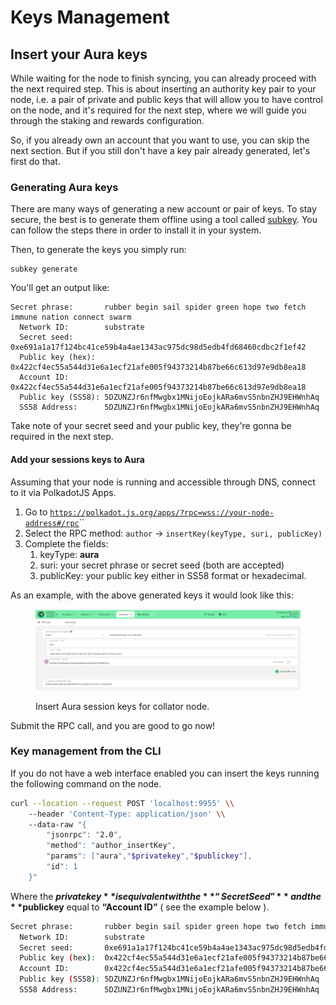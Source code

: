 # Keys Management

## Insert your Aura keys

While waiting for the node to finish syncing, you can already proceed with the next required step. This is about inserting an authority key pair to your node, i.e. a pair of private and public keys that will allow you to have control on the node, and it's required for the next step, where we will guide you through the staking and rewards configuration.

So, if you already own an account that you want to use, you can skip the next section. But if you still don't have a key pair already generated, let's first do that.

### Generating Aura keys

There are many ways of generating a new account or pair of keys. To stay secure, the best is to generate them offline using a tool called [subkey](https://docs.substrate.io/reference/command-line-tools/subkey/). You can follow the steps there in order to install it in your system.

Then, to generate the keys you simply run:

```
subkey generate
```

You'll get an output like:

```
Secret phrase:       rubber begin sail spider green hope two fetch immune nation connect swarm
  Network ID:        substrate
  Secret seed:       0xe691a1a17f124bc41ce59b4a4ae1343ac975dc98d5edb4fd68460cdbc2f1ef42
  Public key (hex):  0x422cf4ec55a544d31e6a1ecf21afe005f94373214b87be66c613d97e9db8ea18
  Account ID:        0x422cf4ec55a544d31e6a1ecf21afe005f94373214b87be66c613d97e9db8ea18
  Public key (SS58): 5DZUNZJr6nfMwgbx1MNijoEojkARa6mvS5nbnZHJ9EHWnhAq
  SS58 Address:      5DZUNZJr6nfMwgbx1MNijoEojkARa6mvS5nbnZHJ9EHWnhAq

```

Take note of your secret seed and your public key, they're gonna be required in the next step.

#### Add your sessions keys to Aura

Assuming that your node is running and accessible through DNS, connect to it via PolkadotJS Apps.

1. Go to [`https://polkadot.js.org/apps/?rpc=wss://your-node-address#/rpc`](https://polkadot.js.org/apps/?rpc=wss://rpc.pendulumchain.tech)``
2. Select the RPC method: `author` -> `insertKey(keyType, suri, publicKey)` &#x20;
3. Complete the fields:
   1. keyType: **aura**
   2. suri: your secret phrase or secret seed (both are accepted)
   3. publicKey: your public key either in SS58 format or hexadecimal.

As an example, with the above generated keys it would look like this:&#x20;

<figure><img src="../../../.gitbook/assets/Screenshot from 2022-10-20 12-40-28.png" alt=""><figcaption><p>Insert Aura session keys for collator node.</p></figcaption></figure>

Submit the RPC call, and you are good to go now!



### Key management from the CLI

If you do not have a web interface enabled you can insert the keys running the following command on the node.

```bash
curl --location --request POST 'localhost:9955' \\
    --header 'Content-Type: application/json' \\
    --data-raw "{
        "jsonrpc": "2.0",
        "method": "author_insertKey",
        "params": ["aura","$privatekey","$publickey"],
        "id": 1
    }"
```

Where the **$privatekey** is equivalent with the **“Secret Seed”** and the **$publickey** equal to **“Account ID”** ( see the example below ).

```bash
Secret phrase:       rubber begin sail spider green hope two fetch immune nation connect swarm
  Network ID:        substrate
  Secret seed:       0xe691a1a17f124bc41ce59b4a4ae1343ac975dc98d5edb4fd68460cdbc2f1ef42
  Public key (hex):  0x422cf4ec55a544d31e6a1ecf21afe005f94373214b87be66c613d97e9db8ea18
  Account ID:        0x422cf4ec55a544d31e6a1ecf21afe005f94373214b87be66c613d97e9db8ea18
  Public key (SS58): 5DZUNZJr6nfMwgbx1MNijoEojkARa6mvS5nbnZHJ9EHWnhAq
  SS58 Address:      5DZUNZJr6nfMwgbx1MNijoEojkARa6mvS5nbnZHJ9EHWnhAq
```
